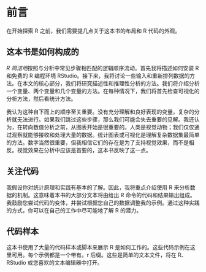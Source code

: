 # 前言

在开始探索 R 之前，我们需要提几点关于这本书的布局和 R 代码的外观。

## 这本书是如何构成的

*R 简洁地*按照与分析中常见步骤相匹配的逻辑顺序流动。首先我将描述如何安装 R 和免费的 R 编程环境 RStudio。接下来，我将讨论一些输入和重新排列数据的方法。在本文的核心部分，我们将研究描述性和推理性分析的方法。我们将介绍分析一个变量、两个变量和几个变量的方法。在每种情况下，我们将首先检查可视化的分析方法，然后看统计方法。

我认为这种自下而上的顺序至关重要。没有充分理解和良好表现的变量，复杂的分析就无法进行。如果我们跳过这些步骤，那么我们可能会失去重要的见解。我还认为，在转向数值分析之前，从图表开始是很重要的。人类是视觉动物；我们仅仅通过观察就能够接收和处理大量的数据。统计图表或可视化是理解复杂数据集最简单的方法。数字当然很重要，但我相信它们的存在是为了支持视觉效果，而不是相反。视觉效果在分析中应该是首要的，这本书反映了这一点。

## 关注代码

我假设你对统计原理和实践有基本的了解。因此，我将重点介绍使用 R 来分析数据的机制。这意味着本书的大部分文本将由给出 R 命令的代码和结果输出组成。我鼓励您尝试代码的变体，并尝试根据您自己的数据调整我的示例。通过这种实践的方式，你可以在自己的工作中尽可能地了解 R 的潜力。

## 代码样本

这本书使用了大量的代码样本或脚本来展示 R 是如何工作的。这些代码示例在这里可用。每个示例都是一个带有。r 后缀。这些是简单的文本文件，将在 R、RStudio 或您喜欢的文本编辑器中打开。